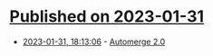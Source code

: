 # [Published on 2023-01-31](index.md)

* [2023-01-31, 18:13:06](https://lobste.rs/s/uzx2wt/automerge_2_0) - [Automerge 2.0](https://automerge.org/blog/automerge-2/)
